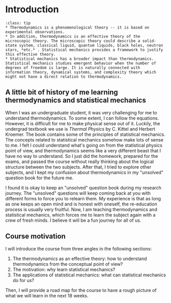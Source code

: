 # Introduction

```{admonition} Summary
:class: tip
* Thermodynamics is a phenomenological theory -- it is based on experimental observations.
* In addition, thermodynamics is an effective theory of the microscopic theory. The microscopic theory could describe a solid-state system, classical liquid, quantum liquids, black holes, neutron stars, *etc.* . Statistical mechanics provides a framework to justify this effective theory.
* Statistical mechanics has a broader impact than thermodynamics. Statistical mechanics studies emergent behavior when the number of degrees of freedom is large. It is naturally connected with information theory, dynamical systems, and complexity theory which might not have a direct relation to thermodynamics.
```

## A little bit of history of me learning thermodynamics and statistical mechanics

When I was an undergraduate student, it was very challenging for me to understand thermodynamics. To some extent, I can follow the equations. However, it is difficult for me to make physical sense out of it. Luckily, the undergrad textbook we use is *Thermal Physics* by C. Kittel and Herbert Kroemer. The book contains some of the principles of statistical mechanics. The concepts related to statistical mechanics somehow make lots of sense to me. I felt I could understand what's going on from the statistical physics point of view, and thermodynamics seems like a very different beast that I have no way to understand. So I just did the homework, prepared for the exams, and passed the course without really thinking about the logical structure between the two subjects. After that, I tried to explore other subjects, and I kept my confusion about thermodynamics in my "unsolved" question book for the future me.

I found it is okay to keep an "unsolved" question book during my research journey. The "unsolved" questions will keep coming back at you with different forms to force you to relearn them. My experience is that as long as one keeps an open mind and is honest with oneself, the re-education process is usually very fruitful. Now, I am teaching thermodynamics and statistical mechanics, which forces me to learn the subject again with a crew of fresh minds. I believe it will be a fun journey for all of us.

## Course motivation

I will introduce the course from three angles in the following sections:

1. The thermodynamics as an effective theory: how to understand thermodynamics from the conceptual point of view?
2. The motivation: why learn statistical mechanics?
3. The applications of statistical mechanics: what can statistical mechanics do for us?

Then, I will provide a road map for the course to have a rough picture of what we will learn in the next 18 weeks.

